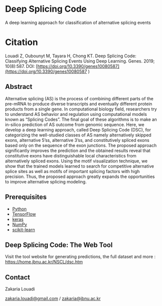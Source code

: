 # Deep Splicing Code
A deep learning approach for classification of alternative splicing events

# Citation
Louadi Z, Oubounyt M, Tayara H, Chong KT. Deep Splicing Code: Classifying Alternative Splicing Events Using Deep Learning. Genes. 2019; 10(8):587. DOI: [https://doi.org/10.3390/genes10080587](https://doi.org/10.3390/genes10080587 )


## Abstract
Alternative splicing (AS) is the process of combining different parts of the pre-mRNA to produce diverse transcripts and eventually different protein products from a single gene. In computational biology field, researchers try to understand AS behavior and regulation using computational models known as “Splicing Codes”. The final goal of these algorithms is to make an in-silico prediction of AS outcome from genomic sequence. Here, we develop a deep learning approach, called Deep Splicing Code (DSC), for categorizing the well-studied classes of AS namely alternatively skipped exons, alternative 5’ss, alternative 3’ss, and constitutively spliced exons based only on the sequence of the exon junctions. The proposed approach significantly improves the prediction and the obtained results reveal that constitutive exons have distinguishable local characteristics from alternatively spliced exons. Using the motif visualization technique, we show that the trained models learned to search for competitive alternative splice sites as well as motifs of important splicing factors with high precision. Thus, the proposed approach greatly expands the opportunities to improve alternative splicing modeling. 

## Prerequisites
* [Python](https://www.python.org/)
* [TensorFlow](https://www.tensorflow.org/)
* [keras](https://keras.io/)
* [NumPy](http://www.numpy.org/)
* [scikit-learn](https://scikit-learn.org)


## Deep Splicing Code: The Web Tool
Visit the tool website for generating predictions, the full dataset and more :
https://home.jbnu.ac.kr/NSCL/dsc.htm



## Contact
Zakaria Louadi

zakaria.louadi@gmail.com /
zakaria@jbnu.ac.kr

